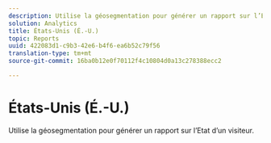 ```yaml
---
description: Utilise la géosegmentation pour générer un rapport sur l’Etat d’un visiteur.
solution: Analytics
title: États-Unis (É.-U.)
topic: Reports
uuid: 422083d1-c9b3-42e6-b4f6-ea6b52c79f56
translation-type: tm+mt
source-git-commit: 16ba0b12e0f70112f4c10804d0a13c278388ecc2

---
```



# États-Unis (É.-U.)

Utilise la géosegmentation pour générer un rapport sur l’Etat d’un visiteur.

